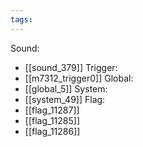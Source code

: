 ```yaml
---
tags:
---
```

Sound:
- [[sound_379]]
Trigger:
- [[m7312_trigger0]]
Global:
- [[global_5]]
System:
- [[system_49]]
Flag:
- [[flag_11287]]
- [[flag_11285]]
- [[flag_11286]]
